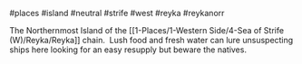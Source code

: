 #places #island  #neutral #strife #west #reyka #reykanorr

The Northernmost Island of the [[1-Places/1-Western Side/4-Sea of Strife (W)/Reyka/Reyka]] chain.  Lush food and fresh water can lure unsuspecting ships here looking for an easy resupply but beware the natives.